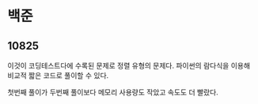 # 백준

## 10825

이것이 코딩테스트다에 수록된 문제로 정렬 유형의 문제다. 파이썬의 람다식을 이용해 비교적 짧은 코드로 풀이할 수 있다. 

첫번째 풀이가 두번째 풀이보다 메모리 사용량도 작았고 속도도 더 빨랐다.